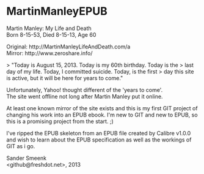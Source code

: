 MartinManleyEPUB
================

<p>Martin Manley: My Life and Death<br />
Born 8-15-53, Died 8-15-13, Age 60</p>
<p>Original: http://MartinManleyLifeAndDeath.com/a<br />
Mirror:   http://www.zeroshare.info/</p>
> "Today is August 15, 2013. Today is my 60th birthday. Today is the
>  last day of my life. Today, I committed suicide. Today, is the first
>  day this site is active, but it will be here for years to come."
<br />
<p>Unfortunately, Yahoo! thought different of the 'years to come'.<br/>
The site went offline not long after Martin Manley put it online.</p>
<p>At least one known mirror of the site exists and this is my first GIT
project of changing his work into an EPUB ebook. I'm new to GIT and
new to EPUB, so this is a promising project from the start. ;)</p>
<p>I've ripped the EPUB skeleton from an EPUB file created by Calibre
v1.0.0 and wish to learn about the EPUB specification as well as the
workings of GIT as i go.</p>
<p>Sander Smeenk<br />
&lt;github@freshdot.net&gt;, 2013</p>
